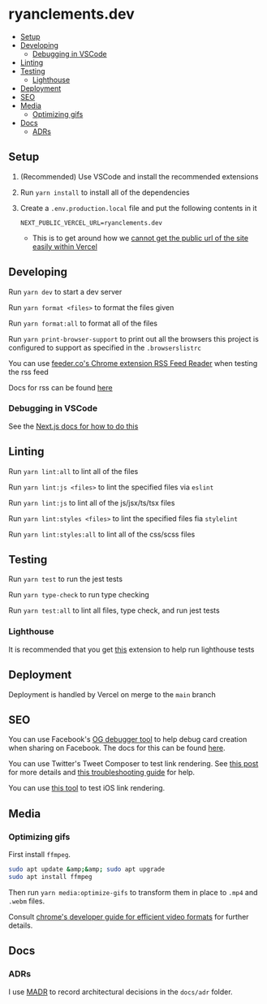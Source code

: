 # ryanclements.dev <!-- omit in toc -->

- [Setup](#setup)
- [Developing](#developing)
  - [Debugging in VSCode](#debugging-in-vscode)
- [Linting](#linting)
- [Testing](#testing)
  - [Lighthouse](#lighthouse)
- [Deployment](#deployment)
- [SEO](#seo)
- [Media](#media)
  - [Optimizing gifs](#optimizing-gifs)
- [Docs](#docs)
  - [ADRs](#adrs)

## Setup

1. (Recommended) Use VSCode and install the recommended extensions
2. Run `yarn install` to install all of the dependencies
3. Create a `.env.production.local` file and put the following contents in it

   ```.env
   NEXT_PUBLIC_VERCEL_URL=ryanclements.dev
   ```

   - This is to get around how we [cannot get the public url of the site easily within Vercel](https://github.com/vercel/next.js/discussions/16429#discussioncomment-1302156)

## Developing

Run `yarn dev` to start a dev server

Run `yarn format <files>` to format the files given

Run `yarn format:all` to format all of the files

Run `yarn print-browser-support` to print out all the browsers this project is configured to support as specified in the `.browserslistrc`

You can use [feeder.co's Chrome extension RSS Feed Reader](https://chrome.google.com/webstore/detail/rss-feed-reader/pnjaodmkngahhkoihejjehlcdlnohgmp/related?hl=en) when testing the rss feed

Docs for rss can be found [here](https://www.w3schools.com/xml/xml_rss.asp)

### Debugging in VSCode

See the [Next.js docs for how to do this](https://nextjs.org/docs/advanced-features/debugging#debugging-with-vs-code)

## Linting

Run `yarn lint:all` to lint all of the files

Run `yarn lint:js <files>` to lint the specified files via `eslint`

Run `yarn lint:js` to lint all of the js/jsx/ts/tsx files

Run `yarn lint:styles <files>` to lint the specified files fia `stylelint`

Run `yarn lint:styles:all` to lint all of the css/scss files

## Testing

Run `yarn test` to run the jest tests

Run `yarn type-check` to run type checking

Run `yarn test:all` to lint all files, type check, and run jest tests

### Lighthouse

It is recommended that you get [this](https://chrome.google.com/webstore/detail/lighthouse/blipmdconlkpinefehnmjammfjpmpbjk/related) extension to help run lighthouse tests

## Deployment

Deployment is handled by Vercel on merge to the `main` branch

## SEO

You can use Facebook's [OG debugger tool](https://developers.facebook.com/tools/debug/) to help debug card creation when sharing on Facebook. The docs for this can be found [here](https://developers.facebook.com/docs/sharing/webmasters/).

You can use Twitter's Tweet Composer to test link rendering. See [this post](https://twittercommunity.com/t/card-validator-preview-removal/175006) for more details and [this troubleshooting guide](https://developer.twitter.com/en/docs/twitter-for-websites/cards/guides/troubleshooting-cards) for help.

You can use [this tool](https://renderform.io/tools/imessage-link-preview-tool/) to test iOS link rendering.

## Media

### Optimizing gifs

First install `ffmpeg`.

```bash
sudo apt update &amp;&amp; sudo apt upgrade
sudo apt install ffmpeg
```

Then run `yarn media:optimize-gifs` to transform them in place to `.mp4` and `.webm` files.

Consult [chrome's developer guide for efficient video formats](https://developer.chrome.com/docs/lighthouse/performance/efficient-animated-content/) for further details.

## Docs

### ADRs

I use [MADR](https://adr.github.io/madr/) to record architectural decisions in the `docs/adr` folder.
